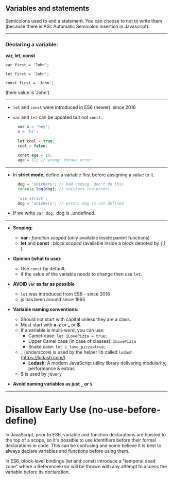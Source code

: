 ## Variables and statements

Semicolons used to end a statement. 
You can choose to not to write them (because there is ASI: Automatic Semicolon Insertion in Javascript).

---
### Declaring a variable:

**var, let, const**

`var first = 'John';`

`let first = 'John';`

`const first = 'John';`

(here value is 'John')

---
-   `let` and `const` were introduced in ES6 (newer). since 2016    
-   `var` and `let` can be updated but not `const`.
    
    ```javascript  
      var x = 'hey';  
      x = 'hi';  
      
      let cool = true;  
      cool = false;  
      
      const age = 10;  
      age = 11; // wrong: throws error 
    ```
---
    
-   In **strict mode**, define a variable first before assigning a value to it.
    
    ```javascript  
      dog = 'snickers'; // bad coding, don't do this
      console.log(dog); // snickers (no error) 
      
      'use strict';
      dog = 'snickers'; // error: dog is not defined
    ```
-   If we write `var dog;` dog is _undefined.

---
    
-   **Scoping:**
    -   **var** : _function scoped_ (only available inside parent functions)
    -   **let** and **const** : _block scoped_ (available inside a block denoted by _{ }_ )
        
-   **Opinion (what to use):** 
    - Use `const` by default; 
    - if the value of the variable needs to change then use `let`.  
    
-   **AVOID `var` as far as possible**  
    - `let` was introduced from ES6 - since 2016  
    - js has been around since 1995  
    
-   **Variable naming conventions:**  
    -   Should not start with capital unless they are a class.
    -   Must start with **a-z** or **_** or **$**.
    -   If a variable is multi-word, you can use:
        -   Camel-case:  `let iLovePizza = true;`
        -   Upper Camel case (in case of classes):  `ILovePizza`
        -   Snake case: `let i_love_pizza=true;`
    - _ (underscore)  is used by the helper lib called `lodash` (https://lodash.com/)
        - **Lodash**: A modern JavaScript utility library delivering modularity, performance & extras.
    - $ is used by `jQuery`
    
-   **Avoid naming variables as just `_` or `$`**
---
# Disallow Early Use (no-use-before-define)

In JavaScript, prior to ES6, variable and function declarations are hoisted to the top of a scope, 
so it's possible to use identifiers before their formal declarations in code. 
This can be confusing and some believe it is best to always declare variables and functions before using them.

In ES6, block-level bindings (let and const) introduce a 
"temporal dead zone" where a ReferenceError will be thrown 
with any attempt to access the variable before its declaration.


